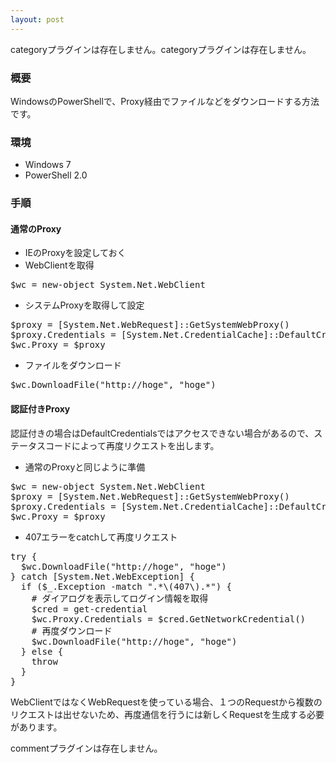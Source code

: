```yaml
---
layout: post
---
```

<p><span class="error">categoryプラグインは存在しません。</span><span class="error">categoryプラグインは存在しません。</span></p>
<h3>概要</h3>
<p>WindowsのPowerShellで、Proxy経由でファイルなどをダウンロードする方法です。</p>
<h3>環境</h3>
<ul>
<li>Windows 7</li>
<li>PowerShell 2.0</li>
</ul>
<h3>手順</h3>
<h4>通常のProxy</h4>
<ul>
<li>IEのProxyを設定しておく</li>
<li>WebClientを取得</li>
</ul>
<pre>$wc = new-object System.Net.WebClient
</pre>
<ul>
<li>システムProxyを取得して設定</li>
</ul>
<pre>$proxy = [System.Net.WebRequest]::GetSystemWebProxy()
$proxy.Credentials = [System.Net.CredentialCache]::DefaultCredentials
$wc.Proxy = $proxy
</pre>
<ul>
<li>ファイルをダウンロード</li>
</ul>
<pre>$wc.DownloadFile(&quot;http://hoge&quot;, &quot;hoge&quot;)
</pre>
<h4>認証付きProxy</h4>
<p>認証付きの場合はDefaultCredentialsではアクセスできない場合があるので、ステータスコードによって再度リクエストを出します。</p>
<ul>
<li>通常のProxyと同じように準備</li>
</ul>
<pre>$wc = new-object System.Net.WebClient
$proxy = [System.Net.WebRequest]::GetSystemWebProxy()
$proxy.Credentials = [System.Net.CredentialCache]::DefaultCredentials
$wc.Proxy = $proxy
</pre>
<ul>
<li>407エラーをcatchして再度リクエスト</li>
</ul>
<pre>try {
  $wc.DownloadFile(&quot;http://hoge&quot;, &quot;hoge&quot;)
} catch [System.Net.WebException] {
  if ($_.Exception -match &quot;.*\(407\).*&quot;) {
    # ダイアログを表示してログイン情報を取得
    $cred = get-credential
    $wc.Proxy.Credentials = $cred.GetNetworkCredential()
    # 再度ダウンロード
    $wc.DownloadFile(&quot;http://hoge&quot;, &quot;hoge&quot;)
  } else {
    throw
  }
}
</pre>
<p>WebClientではなくWebRequestを使っている場合、１つのRequestから複数のリクエストは出せないため、再度通信を行うには新しくRequestを生成する必要があります。</p>
<p><span class="error">commentプラグインは存在しません。</span> </p>
